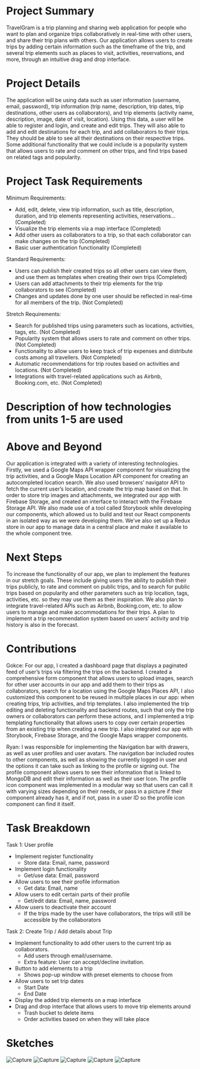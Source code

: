 # Project Summary

TravelGram is a trip planning and sharing web application for people who want to plan and organize trips collaboratively in real-time with other users, and share their trip plans with others. Our application allows users to create trips by adding certain information such as the timeframe of the trip, and several trip elements such as places to visit, activities, reservations, and more, through an intuitive drag and drop interface.

# Project Details

The application will be using data such as user information (username, email, password), trip information (trip name, description, trip dates, trip destinations, other users as collaborators), and trip elements (activity name, description, image, date of visit, location). Using this data, a user will be able to register and login, and create and edit trips. They will also able to add and edit destinations for each trip, and add collaborators to their trips. They should be able to see all their destinations on their respective trips.
Some additional functionality that we could include is a popularity system that allows users to rate and comment on other trips, and find trips based on related tags and popularity.

# Project Task Requirements

Minimum Requirements:

- Add, edit, delete, view trip information, such as title, description, duration, and trip elements representing activities, reservations… (Completed)
- Visualize the trip elements via a map interface (Completed)
- Add other users as collaborators to a trip, so that each collaborator can make changes on the trip (Completed)
- Basic user authentication functionality (Completed)

Standard Requirements:

- Users can publish their created trips so all other users can view them, and use them as templates when creating their own trips (Completed)
- Users can add attachments to their trip elements for the trip collaborators to see (Completed)
- Changes and updates done by one user should be reflected in real-time for all members of the trip. (Not Completed)

Stretch Requirements:

- Search for published trips using parameters such as locations, activities, tags, etc. (Not Completed)
- Popularity system that allows users to rate and comment on other trips. (Not Completed)
- Functionality to allow users to keep track of trip expenses and distribute costs among all travellers. (Not Completed)
- Automatic recommendations for trip routes based on activities and locations. (Not Completed)
- Integrations with travel-related applications such as Airbnb, Booking.com, etc. (Not Completed)

# Description of how technologies from units 1-5 are used

# Above and Beyond

Our application is integrated with a variety of interesting technologies. Firstly, we used a Google Maps API wrapper component for visualizing the trip activities,
and a Google Maps Location API component for creating an autocompleted location search. We also used browsers’ navigator API to fetch the current user’s location,
and create the trip map based on that. In order to store trip images and attachments, we integrated our app with Firebase Storage, and created an interface to interact
with the Firebase Storage API. We also made use of a tool called Storybook while developing our components, which allowed us to build and test our React components in
an isolated way as we were developing them. We’ve also set up a Redux store in our app to manage data in a central place and make it available to the whole component tree.

# Next Steps

To increase the functionality of our app, we plan to implement the features in our stretch goals. These include giving users the ability to publish their trips publicly, to rate and comment on public trips, and to search for public trips based on popularity and other parameters such as trip location, tags, activities, etc. so they may use them as their inspiration. We also plan to integrate travel-related APIs such as Airbnb, Booking.com, etc. to allow users to manage and make accommodations for their trips. A plan to implement a trip recommendation system based on users’ activity and trip history is also in the forecast.

# Contributions

Gokce: For our app, I created a dashboard page that displays a paginated feed of user’s trips via filtering the trips on the backend. I created a comprehensive form component that allows users to upload images, search for other user accounts in our app and add them to their trips as collaborators, search for a location using the Google Maps Places API, I also customized this component to be reused in multiple places in our app: when creating trips, trip activities, and trip templates. I also implemented the trip editing and deleting functionality and backend routes, such that only the trip owners or collaborators can perform these actions, and I implemented a trip templating functionality that allows users to copy over certain properties from an existing trip when creating a new trip. I also integrated our app with Storybook, Firebase Storage, and the Google Maps wrapper components.

Ryan: I was responsible for implementing the Navigation bar with drawers, as well as user profiles and user avatars. The navigation bar included routes to other components, as well as showing the currently logged in user and the options it can take such as linking to the profile or signing out. The profile component allows users to see their information that is linked to MongoDB and edit their information as well as their user Icon. The profile icon component was implemented in a modular way so that users can call it with varying sizes depending on their needs, or pass in a picture if their component already has it, and if not, pass in a user ID so the profile icon component can find it itself.

# Task Breakdown

Task 1: User profile

- Implement register functionality
  - Store data: Email, name, password
- Implement login functionality
  - Get/use data: Email, password
- Allow users to see their profile information
  - Get data: Email, name
- Allow users to edit certain parts of their profile
  - Get/edit data: Email, name, password
- Allow users to deactivate their account
  - If the trips made by the user have collaborators, the trips will still be accessible by the collaborators

Task 2: Create Trip / Add details about Trip

- Implement functionality to add other users to the current trip as collaborators.
  - Add users through email/username.
  - Extra feature: User can accept/decline invitation.
- Button to add elements to a trip
  - Shows pop-up window with preset elements to choose from
- Allow users to set trip dates
  - Start Date
  - End Date
- Display the added trip elements on a map interface
- Drag and drop interface that allows users to move trip elements around
  - Trash bucket to delete items
  - Order activities based on when they will take place

# Sketches

![Capture](https://user-images.githubusercontent.com/44722892/119239649-5e82f680-baff-11eb-8c42-f1435bdb0625.PNG)
![Capture](https://user-images.githubusercontent.com/44722892/119239636-47dc9f80-baff-11eb-9365-3ea998524887.PNG)
![Capture](https://user-images.githubusercontent.com/44722892/119239659-6b9fe580-baff-11eb-9564-80f3c5e10bb2.PNG)
![Capture](https://user-images.githubusercontent.com/44722892/119239671-78bcd480-baff-11eb-9f38-85451b93e0e2.PNG)
![Capture](https://user-images.githubusercontent.com/44722892/119239678-85d9c380-baff-11eb-9355-d89dab811314.PNG)
